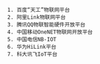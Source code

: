 
	1. 百度“天工”物联网平台
	2. 阿里Link物联网平台
	3. 腾讯QQ物联智能硬件开放平台
	4. 中国移动OneNET物联网开放平台
	5. 中国电信NB-IOT
	6. 华为HiLink平台
	7. 科大讯飞IoT平台

